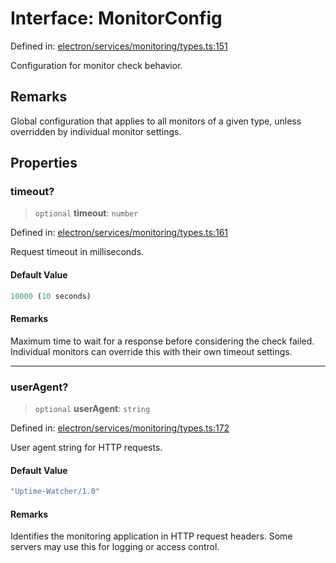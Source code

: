 # Interface: MonitorConfig

Defined in: [electron/services/monitoring/types.ts:151](https://github.com/Nick2bad4u/Uptime-Watcher/blob/3cce0c3b352c8390536ca3c7399ece50a05faf18/electron/services/monitoring/types.ts#L151)

Configuration for monitor check behavior.

## Remarks

Global configuration that applies to all monitors of a given type,
unless overridden by individual monitor settings.

## Properties

### timeout?

> `optional` **timeout**: `number`

Defined in: [electron/services/monitoring/types.ts:161](https://github.com/Nick2bad4u/Uptime-Watcher/blob/3cce0c3b352c8390536ca3c7399ece50a05faf18/electron/services/monitoring/types.ts#L161)

Request timeout in milliseconds.

#### Default Value

```ts
10000 (10 seconds)
```

#### Remarks

Maximum time to wait for a response before considering the check failed.
Individual monitors can override this with their own timeout settings.

***

### userAgent?

> `optional` **userAgent**: `string`

Defined in: [electron/services/monitoring/types.ts:172](https://github.com/Nick2bad4u/Uptime-Watcher/blob/3cce0c3b352c8390536ca3c7399ece50a05faf18/electron/services/monitoring/types.ts#L172)

User agent string for HTTP requests.

#### Default Value

```ts
"Uptime-Watcher/1.0"
```

#### Remarks

Identifies the monitoring application in HTTP request headers.
Some servers may use this for logging or access control.
